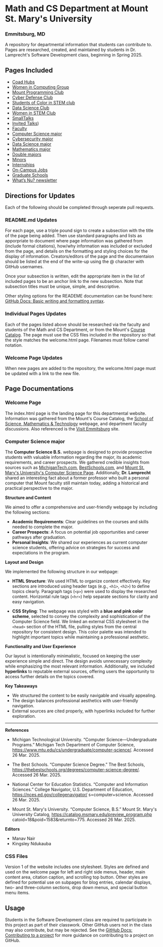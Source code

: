 # Math and CS Department at Mount St. Mary's University
### Emmitsburg, MD

A repository for departmental information that students can contribute to. Pages are researched, created, and maintained by students in Dr. Lamprecht's Software Development class, beginning in Spring 2025.

## Pages Included

* [Coad Hubs](#coad-hubs)
* [Women in Computing Group](#women-in-computing)
* [Mount Programming Club](#mount-programming-club)
* [Cyber Defense Club](#cyber-defense-club-readme) 
* [Students of Color in STEM club](#students-of-color-in-stem)
* [Data Science Club](#data-science-club-page)
* [Women in STEM Club](#women-in-stem)
* [SmallTalks](#smalltalks)
* [Invited Talks](#invited-talks-page))
* [Faculty](#faculty)
* [Computer Science major](#computer-science-major) 
* [Cybersecurity major](#cybersecurity-major) 
* [Data Science major](#data-major)
* [Mathematics major](#mathematics-major)
* [Double majors](#data-major)
* [Minors](#minors)
* [Internships](#internships) 
* [On-Campus Jobs](#oncampus-jobs)
* [Graduate Schools](#graduate-schools)
* [What’s Nu? newsletter](#whats-nu?)

## Directions for Updates

Each of the following should be completed through seperate pull requests.

### README.md Updates

For each page, use a triple pound sign to create a subsection with the title of the page being added. Then use standard paragraphs and lists as apporpriate to document where page information was gathered from (include formal citations), how/why information was included or excluded from the page, and details on the formatting and styling choices for the display of information. Creators/editors of the page and the documentaion should be listed at the end of the write-up using the @ character with GitHub usernames.

Once your subsection is written, edit the appropriate item in the list of included pages to be an anchor link to the new subsection. Note that subsection titles must be unique, simple, and descriptive.

Other styling options for the READEME documentation can be found here: [GitHub Docs: Basic writing and formatting syntax](https://docs.github.com/en/get-started/writing-on-github/getting-started-with-writing-and-formatting-on-github/basic-writing-and-formatting-syntax).

### Individual Pages Updates

Each of the pages listed above should be researched via the faculty and students of the Math and CS Department, or from the Mount's [Course Catalog](https://catalog.msmary.edu/index.php). The page must use the CSS files included in the repository so that the style matches the welcome.html page. Filenames must follow camel notation.

### Welcome Page Updates

When new pages are added to the repository, the welcome.html page must be updated with a link to the new file.

## Page Documentations

### Welcome Page

The index.html page is the landing page for this departmental website. Information was gathered from the Mount's Course Catalog, the [School of Science, Mathematics & Technology](https://msmary.edu/academics/schools-divisions/school-of-science-mathematics-and-technology/index.html) webpage, and department faculty discussions. Also referenced is the [Visit Emmitsburg](https://visitemmitsburg.com) site.


### Computer Science major 

The **Computer Science B.S.** webpage is designed to provide prospective students with valuable information regarding the major, its academic requirements, and career prospects. We gathered credible insights from sources such as [MichiganTech.com](https://www.michigantech.com), [BestSchools.com](https://www.bestschools.com), and [Mount St. Mary's University's Computer Science Page](https://www.msmu.edu). Additionally, **Dr. Lamprecht** shared an interesting fact about a former professor who built a personal computer that Mount faculty still maintain today, adding a historical and practical perspective to the major.

**Structure and Content**

We aimed to offer a comprehensive and user-friendly webpage by including the following sections:

- **Academic Requirements**: Clear guidelines on the courses and skills needed to complete the major.
- **Career Prospects**: A focus on potential job opportunities and career pathways after graduation.
- **Personal Insights**: We shared our experiences as current computer science students, offering advice on strategies for success and expectations in the program.

**Layout and Design**

We implemented the following structure in our webpage:

- **HTML Structure**: We used HTML to organize content effectively. Key sections are introduced using header tags (e.g., `<h1>`, `<h2>`) to define topics clearly. Paragraph tags (`<p>`) were used to display the researched content. Horizontal rule tags (`<hr>`) help separate sections for clarity and easy navigation.

- **CSS Styling**: The webpage was styled with a **blue and pink color scheme**, selected to convey the complexity and sophistication of the Computer Science field. We linked an external CSS stylesheet in the `<head>` section of the HTML file, pulling styles from the central repository for consistent design. This color palette was intended to highlight important topics while maintaining a professional aesthetic.

**Functionality and User Experience**

Our layout is intentionally minimalistic, focused on keeping the user experience simple and direct. The design avoids unnecessary complexity while emphasizing the most relevant information. Additionally, we included **hyperlinks** to reputable external sources, offering users the opportunity to access further details on the topics covered.

**Key Takeaways**

- We structured the content to be easily navigable and visually appealing.
- The design balances professional aesthetics with user-friendly navigation.
- External sources are cited properly, with hyperlinks included for further exploration.
---

**References**
- Michigan Technological University. “Computer Science—Undergraduate Programs.” Michigan Tech Department of Computer Science, https://www.mtu.edu/cs/undergraduate/computer-science/. Accessed 26 Mar. 2025. 

- The Best Schools. “Computer Science Degree.” The Best Schools, https://thebestschools.org/degrees/computer-science-degree/. Accessed 26 Mar. 2025. 

- National Center for Education Statistics. “Computer and Information Sciences.” College Navigator, U.S. Department of Education, https://nces.ed.gov/collegenavigator/ s=computer+science. Accessed 26 Mar. 2025. 

- Mount St. Mary's University. “Computer Science, B.S.” Mount St. Mary's University Catalog, https://catalog.msmary.edu/preview_program.php catoid=18&poid=1583&returnto=775. Accessed 26 Mar. 2025.

**Editors**

- Manav Nair
- Kingsley Ndukauba

### CSS Files

Version 1 of the website includes one stylesheet. Styles are defined and used on the welcome page for left and right side menus, header, main content area, citation caption, and scrolling top button. Other styles are defined for potential use on subpages for blog entries, calendar displays, two- and three-column sections, drop down menus, and special button menu items.

## Usage

Students in the Software Development class are required to participate in this project as part of their classwork. Other GitHub users not in the class may also contribute, but may be rejected. See the [GitHub Docs: Contributing to a project](https://docs.github.com/en/get-started/exploring-projects-on-github/contributing-to-a-project) for more guidance on contributing to a project on GitHub.
